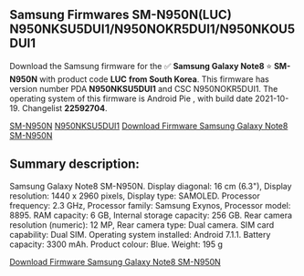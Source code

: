 <h2>Samsung Firmwares SM-N950N(LUC) N950NKSU5DUI1/N950NOKR5DUI1/N950NKOU5DUI1</h2>
Download the Samsung firmware for the ✅ <strong>Samsung Galaxy Note8 </strong> ⭐ <strong>SM-N950N</strong> with product code <strong>LUC</strong> <strong> from South Korea</strong>. This firmware has version number PDA <strong>N950NKSU5DUI1</strong> and CSC N950NOKR5DUI1. The operating system of this firmware is Android Pie , with build date 2021-10-19. Changelist <strong>22592704</strong>.


[SM-N950N](https://samfirm.shop/samsung/model/SM-N950N)
[N950NKSU5DUI1](https://samfirm.shop/samsung/pda/N950NKSU5DUI1)
[Download Firmware Samsung Galaxy Note8 SM-N950N](https://samfirm.shop/samsung/firmware/466313)
<h2>Summary description:</h2>
<p>Samsung Galaxy Note8 SM-N950N. Display diagonal: 16 cm (6.3"), Display resolution: 1440 x 2960 pixels, Display type: SAMOLED. Processor frequency: 2.3 GHz, Processor family: Samsung Exynos, Processor model: 8895. RAM capacity: 6 GB, Internal storage capacity: 256 GB. Rear camera resolution (numeric): 12 MP, Rear camera type: Dual camera. SIM card capability: Dual SIM. Operating system installed: Android 7.1.1. Battery capacity: 3300 mAh. Product colour: Blue. Weight: 195 g</p>


[Download Firmware Samsung Galaxy Note8 SM-N950N](https://samfirm.shop/samsung/firmware/466313)
